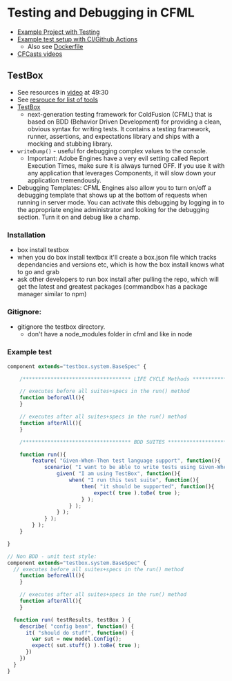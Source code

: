 # Testing and Debugging in CFML

- [Example Project with Testing](https://github.com/coldbox-modules/cbq/tree/main/tests)
- [Example test setup with CI/Github Actions](https://github.com/foundeo/cfml-ci-examples/blob/master/.github/workflows/release.yml)
  - Also see [Dockerfile](https://github.com/foundeo/cfml-ci-examples/blob/master/Dockerfile)
- [CFCasts videos](https://cfcasts.com/browse?q=testbox)

## TestBox

- See resources in [video](https://www.youtube.com/watch?v=0bEfrWit_as) at 49:30
- See [resrouce for list of tools](https://www.carehart.org/cf411/#testing)
- [TestBox](https://testbox.ortusbooks.com/)
  - next-generation testing framework for ColdFusion (CFML) that is based on BDD (Behavior Driven Development) for providing a clean, obvious syntax for writing tests. It contains a testing framework, runner, assertions, and expectations library and ships with a mocking and stubbing library.
- `writeDump()` - useful for debugging complex values to the console.
  - Important: Adobe Engines have a very evil setting called Report Execution Times, make sure it is always turned OFF. If you use it with any application that leverages Components, it will slow down your application tremendously.
- Debugging Templates: CFML Engines also allow you to turn on/off a debugging template that shows up at the bottom of requests when running in server mode. You can activate this debugging by logging in to the appropriate engine administrator and looking for the debugging section. Turn it on and debug like a champ.

### Installation

- box install testbox
- when you do box install textbox it'll create a box.json file which tracks dependancies and versions etc, which is how the box install knows what to go and grab
- ask other developers to run box install after pulling the repo, which will get the latest and greatest packages (commandbox has a package manager similar to npm)

### Gitignore:

- gitignore the testbox directory.
  - don't have a node_modules folder in cfml and like in node

### Example test

```javascript
component extends="testbox.system.BaseSpec" {

	/*********************************** LIFE CYCLE Methods ***********************************/

	// executes before all suites+specs in the run() method
	function beforeAll(){
	}

	// executes after all suites+specs in the run() method
	function afterAll(){
	}

	/*********************************** BDD SUITES ***********************************/

	function run(){
		feature( "Given-When-Then test language support", function(){
			scenario( "I want to be able to write tests using Given-When-Then language", function(){
				given( "I am using TestBox", function(){
					when( "I run this test suite", function(){
						then( "it should be supported", function(){
							expect( true ).toBe( true );
						} );
					} );
				} );
			} );
		} );
	}

}

// Non BDD - unit test style:
component extends="testbox.system.BaseSpec" {
  // executes before all suites+specs in the run() method
	function beforeAll(){
	}

	// executes after all suites+specs in the run() method
	function afterAll(){
	}

  function run( testResults, testBox ) {
    describe( "config bean", function() {
      it( "should do stuff", function() {
        var sut = new model.Config();
        expect( sut.stuff() ).toBe( true );
	  })
    })
  }
}
```
